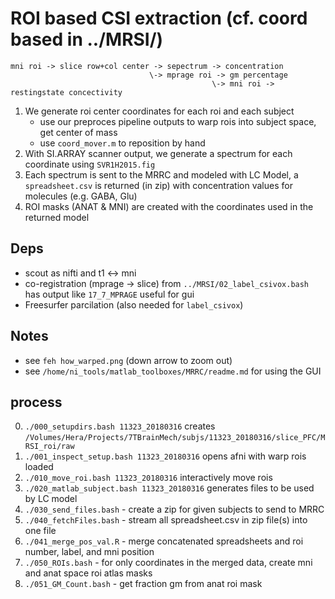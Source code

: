 # ROI based CSI extraction (cf. coord based in ../MRSI/)

```
mni roi -> slice row+col center -> sepectrum -> concentration
                               \-> mprage roi -> gm percentage
                                             \-> mni roi -> restingstate concectivity
```

1. We generate roi center coordinates for each roi and each subject
   * use our preproces pipeline outputs to warp rois into subject space, get center of mass
   * use `coord_mover.m` to reposition by hand
2. With SI.ARRAY scanner output, we generate a spectrum for each coordinate using `SVR1H2015.fig`
3. Each spectrum is sent to the MRRC and modeled with LC Model, a `spreadsheet.csv` is returned (in zip) with concentration values for molecules (e.g. GABA, Glu)
4. ROI masks (ANAT & MNI) are created with the coordinates used in the returned model

## Deps
  * scout as nifti and t1 <-> mni 
  * co-registration (mprage -> slice) from `../MRSI/02_label_csivox.bash` has output like `17_7_MPRAGE` useful for gui
  * Freesurfer parcilation (also needed for `label_csivox`)

## Notes
  * see `feh how_warped.png` (down arrow to zoom out)
  * see `/home/ni_tools/matlab_toolboxes/MRRC/readme.md` for using the GUI

## process
 0. `./000_setupdirs.bash 11323_20180316` creates `/Volumes/Hera/Projects/7TBrainMech/subjs/11323_20180316/slice_PFC/MRSI_roi/raw`
 0. `./001_inspect_setup.bash 11323_20180316` opens afni with warp rois loaded
 0. `./010_move_roi.bash 11323_20180316` interactively move rois
 0. `./020_matlab_subject.bash 11323_20180316` generates files to be used by LC model
 0. `./030_send_files.bash` - create a zip for given subjects to send to MRRC
 0. `./040_fetchFiles.bash` - stream all spreadsheet.csv in zip file(s) into one file
 0. `./041_merge_pos_val.R` - merge concatenated spreadsheets and roi number, label, and mni position
 0. `./050_ROIs.bash`       - for only coordinates in the merged data, create mni and anat space roi atlas masks
 0. `./051_GM_Count.bash`   - get fraction gm from anat roi mask

